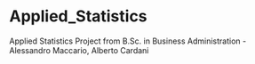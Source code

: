 # Applied_Statistics
Applied Statistics Project from B.Sc. in Business Administration - Alessandro Maccario, Alberto Cardani
